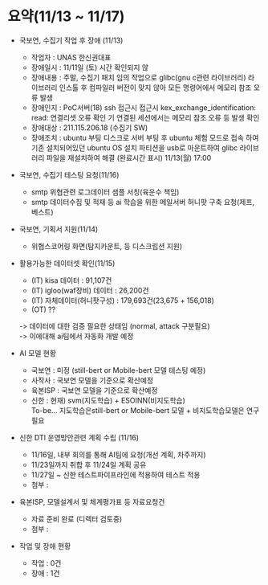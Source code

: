 # 요약(11/13 \~ 11/17)



* 국보연, 수집기 작업 후 장애 (11/13)
  * 작업자 : UNAS 한신권대표
  * 장애일시 : 11/11일 (토) 시간 확인되지 않
  * 장애내용 : 주말, 수집기 패치 임의 작업으로 glibc(gnu c관련 라이브러리) 라이브러리 인스톨 후 컴파일러 버전이 맞지 않아 모든 명령어에서 메모리 참조 오류 발생
  * 장애인지 : PoC서버(18) ssh 접근시 접근시 kex\_exchange\_identification: read: 연결리셋 오류 확인 기 연결된 세션에서는 메모리 참조 오류 등 발생 확인
  * 장애대상 : 211.115.206.18 (수집기 SW)
  * 장애조치 : ubuntu 부팅 디스크로 서버 부팅 후 ubuntu 체험 모드로 접속 하여 기존 설치되어있던 ubuntu OS 설치 파티션을 usb로 마운트하여 glibc 라이브러리 파일을 재설치하여 해결 (완료시간 표시) 11/13(월) 17:00
* 국보연, 수집기 테스팅 요청(11/16)
  * smtp 위협관련 로그데이터 샘플 서칭(육운수 책임)
  * smtp 데이터수집 및 적재 등 ai 학습을 위한 메일서버 허니팟 구축 요청(제프, 베스트)
* 국보연, 기획서 지원(11/14)
  * 위협스코어링 화면(탐지카운트, 등 디스크립션 지원)



*   활용가능한  데이터셋  확인(11/15)

    * (IT) kisa 데이터 : 91,107건
    * (IT) igloo(waf장비) 데이터 : 26,200건
    * (IT) 자체데이터(허니팟구성) : 179,693건(23,675 + 156,018)
    * (OT) ??

    \-> 데이터에 대한 검증 필요한 상태임   (normal, attack 구분필요)\
    \-> 이에대해 ai팀에서 자동화 개발 예정



* AI 모델 현황
  * 국보연 : 미정 (still-bert or Mobile-bert 모델   테스팅  예정)
  * 사작사 : 국보연 모델을 기준으로 확산예정
  * 육본ISP : 국보연 모델을 기준으로 확산예정
  * 신한 : 현재) svm(지도학습) + ESOINN(비지도학습)\
    &#x20;         To-be... 지도학습은still-bert or Mobile-bert 모델 + 비지도학습모델은 연구필요



* 신한 DTI 운영방안관련 계획 수립 (11/16)
  * 11/16일, 내부 회의를 통해 AI팀에 요청(개선 계획, 차주까지)
  * 11/23일까지 취합 후 11/24일 계획 공유
  * 11/27일 \~ 신한 테스트파이프라인에 적용하여 테스트 적용
  * 첨부 :&#x20;



* 육본ISP, 모델설계서 및 체계평가표 등 자료요청건
  * 자료 준비 완료 (디렉터 검토중)
  * 첨부 :&#x20;



* 작업 및 장애 현황
  * 작업 : 0건
  * 장애 : 1건




